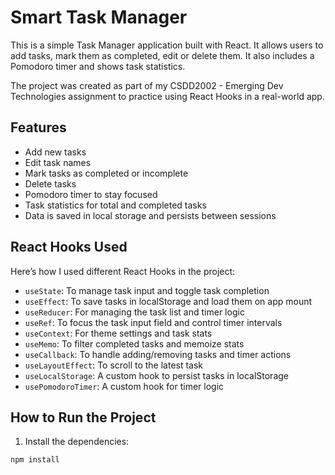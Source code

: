 # Smart Task Manager

This is a simple Task Manager application built with React. It allows users to add tasks, mark them as completed, edit or delete them. It also includes a Pomodoro timer and shows task statistics.

The project was created as part of my CSDD2002 - Emerging Dev Technologies assignment to practice using React Hooks in a real-world app.

## Features

- Add new tasks
- Edit task names
- Mark tasks as completed or incomplete
- Delete tasks
- Pomodoro timer to stay focused
- Task statistics for total and completed tasks
- Data is saved in local storage and persists between sessions

## React Hooks Used

Here’s how I used different React Hooks in the project:

- `useState`: To manage task input and toggle task completion
- `useEffect`: To save tasks in localStorage and load them on app mount
- `useReducer`: For managing the task list and timer logic
- `useRef`: To focus the task input field and control timer intervals
- `useContext`: For theme settings and task stats
- `useMemo`: To filter completed tasks and memoize stats
- `useCallback`: To handle adding/removing tasks and timer actions
- `useLayoutEffect`: To scroll to the latest task
- `useLocalStorage`: A custom hook to persist tasks in localStorage
- `usePomodoroTimer`: A custom hook for timer logic

## How to Run the Project

1. Install the dependencies:
```bash
npm install
